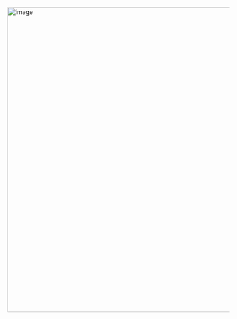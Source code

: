 <img width="781" height="691" alt="image" src="https://github.com/user-attachments/assets/c69b41c5-eb39-491d-b33d-d4a658a8ee42" />
